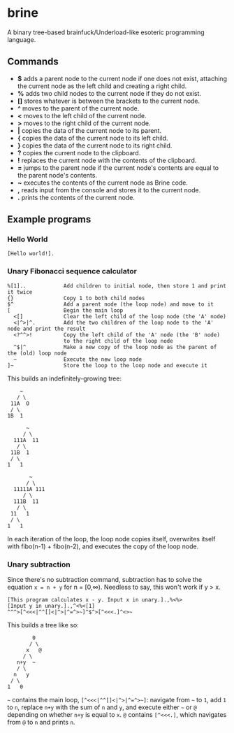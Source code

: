 # brine
A binary tree-based brainfuck/Underload-like esoteric programming language.

## Commands

* **$** adds a parent node to the current node if one does not exist, attaching the current node as the left child and creating a right child.
* **%** adds two child nodes to the current node if they do not exist.
* **[]** stores whatever is between the brackets to the current node.
* **^** moves to the parent of the current node.
* **<** moves to the left child of the current node.
* **>** moves to the right child of the current node.
* **|** copies the data of the current node to its parent.
* **{** copies the data of the current node to its left child.
* **}** copies the data of the current node to its right child.
* **?** copies the current node to the clipboard.
* **!** replaces the current node with the contents of the clipboard.
* **=** jumps to the parent node if the current node's contents are equal to the parent node's contents.
* **~** executes the contents of the current node as Brine code.
* **,** reads input from the console and stores it to the current node.
* **.** prints the contents of the current node.

## Example programs

### Hello World

```
[Hello world!].
```

### Unary Fibonacci sequence calculator

```
%[1]..            Add children to initial node, then store 1 and print it twice
{}                Copy 1 to both child nodes
$^                Add a parent node (the loop node) and move to it
[                 Begin the main loop
  <[]             Clear the left child of the loop node (the 'A' node)
  <|^>|^.         Add the two children of the loop node to the 'A' node and print the result
  <?^^>!          Copy the left child of the 'A' node (the 'B' node) 
                  to the right child of the loop node
  ^$|^            Make a new copy of the loop node as the parent of the (old) loop node
  ~               Execute the new loop node
]~                Store the loop to the loop node and execute it
```

This builds an indefinitely-growing tree:

```
    ~         
   / \
 11A  O
 / \
1B  1

      ~  
     / \
  111A  11            
   / \ 
 11B  1 
 / \
1   1

       ~
      / \
  11111A 111   
     / \
  111B  11            
   / \ 
 11   1 
 / \
1   1
```

In each iteration of the loop, the loop node copies itself, overwrites itself with fibo(n-1) + fibo(n-2), and executes the copy of the loop node.

### Unary subtraction

Since there's no subtraction command, subtraction has to solve the equation `x = n + y` for n = [0,∞). Needless to say, this won't work if y > x.

```
[This program calculates x - y. Input x in unary.].,%<%>  
[Input y in unary.].,^<%<[1]
^^^>[^<<<|^^[]<|^>|^=^>~]^$^>[^<<<.]^<>~
```

This builds a tree like so:

```
        0
       / \
      x   @
     / \
   n+y  ~ 
   / \ 
  n   y
 / \
1   0
```

`~` contains the main loop, `[^<<<|^^[]<|^>|^=^>~]`: navigate from `~` to `1`, add `1` to `n`, replace `n+y` with the sum of `n` and `y`, and execute either `~` or `@` depending on whether `n+y` is equal to `x`. `@` contains `[^<<<.]`, which navigates from `@` to `n` and prints `n`. 
